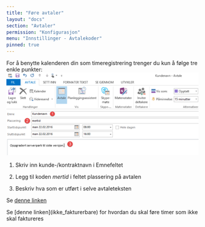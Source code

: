 ```yaml
---
title: "Føre avtaler"
layout: "docs"
section: "Avtaler"
permission: "Konfigurasjon"
menu: "Innstillinger - Avtalekoder"
pinned: true
---
```


For å benytte kalenderen din som timeregistrering trenger du kun å følge tre enkle punkter:
![Avtale med plassering](img/avtale.png)

1. Skriv inn kunde-/kontraktnavn i Emnefeltet

2. Legg til koden _mertid_ i feltet plassering på avtalen

3. Beskriv hva som er utført i selve avtaleteksten





Se [denne linken](ikke_fakturerbare)

<p class="note--warning" markdown="1">
Se [denne linken](ikke_fakturerbare) for hvordan du skal føre timer som ikke skal faktureres
</p>
